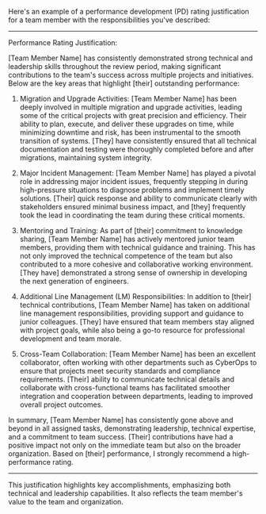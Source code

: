 Here's an example of a performance development (PD) rating justification for a team member with the responsibilities you've described:


---

Performance Rating Justification:

[Team Member Name] has consistently demonstrated strong technical and leadership skills throughout the review period, making significant contributions to the team's success across multiple projects and initiatives. Below are the key areas that highlight [their] outstanding performance:

1. Migration and Upgrade Activities:
[Team Member Name] has been deeply involved in multiple migration and upgrade activities, leading some of the critical projects with great precision and efficiency. Their ability to plan, execute, and deliver these upgrades on time, while minimizing downtime and risk, has been instrumental to the smooth transition of systems. [They] have consistently ensured that all technical documentation and testing were thoroughly completed before and after migrations, maintaining system integrity.


2. Major Incident Management:
[Team Member Name] has played a pivotal role in addressing major incident issues, frequently stepping in during high-pressure situations to diagnose problems and implement timely solutions. [Their] quick response and ability to communicate clearly with stakeholders ensured minimal business impact, and [they] frequently took the lead in coordinating the team during these critical moments.


3. Mentoring and Training:
As part of [their] commitment to knowledge sharing, [Team Member Name] has actively mentored junior team members, providing them with technical guidance and training. This has not only improved the technical competence of the team but also contributed to a more cohesive and collaborative working environment. [They have] demonstrated a strong sense of ownership in developing the next generation of engineers.


4. Additional Line Management (LM) Responsibilities:
In addition to [their] technical contributions, [Team Member Name] has taken on additional line management responsibilities, providing support and guidance to junior colleagues. [They] have ensured that team members stay aligned with project goals, while also being a go-to resource for professional development and team morale.


5. Cross-Team Collaboration:
[Team Member Name] has been an excellent collaborator, often working with other departments such as CyberOps to ensure that projects meet security standards and compliance requirements. [Their] ability to communicate technical details and collaborate with cross-functional teams has facilitated smoother integration and cooperation between departments, leading to improved overall project outcomes.



In summary, [Team Member Name] has consistently gone above and beyond in all assigned tasks, demonstrating leadership, technical expertise, and a commitment to team success. [Their] contributions have had a positive impact not only on the immediate team but also on the broader organization. Based on [their] performance, I strongly recommend a high-performance rating.


---

This justification highlights key accomplishments, emphasizing both technical and leadership capabilities. It also reflects the team member's value to the team and organization.

